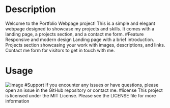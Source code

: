#  Description
Welcome to the Portfolio Webpage project! This is a simple and elegant webpage designed to showcase my projects and skills. It comes with a landing page, a projects section, and a contact me form.
#Feature
Responsive and modern design
Landing page with a brief introduction.
Projects section showcasing your work with images, descriptions, and links.
Contact me form for visitors to get in touch with me.

# Usage
![image](https://user-images.githubusercontent.com/123782523/225759165-50a2f1f6-77e1-422a-b74b-679087d51e04.png)
#Support
If you encounter any issues or have questions, please open an issue in the GitHub repository or contact me.
#license
This project is licensed under the MIT License. Please see the LICENSE file for more information

